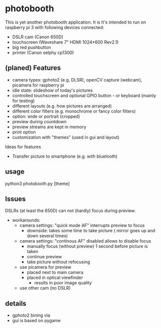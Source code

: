 # photobooth

This is yet another photobooth application. It is
It's intended to run on raspberry pi 3 with following devices connected:
* DSLR cam (Canon 650D)
* touchscreen (Waveshare 7" HDMI 1024*600 Rev2.1)
* big red pushbutton
* printer (Canon selphy cp1300)

## (planed) Features
* camera types: gphoto2 (e.g. DLSR), openCV capture (webcam), picamera for raspberry pi
* idle state: slideshow of today's pictures
* controlled touchscreen and optional GPIO button - or keyboard (mainly for testing)
* different layouts (e.g. how pictures are arranged)
* different color filters (e.g. monochrome or fancy color filters)
* option: wide or portrait (cropped)
* preview during countdown
* preview streams are kept in memory
* print option
* customization with "themes" (used in gui and layout)

Ideas for features
* Transfer picture to smartphone (e.g. with bluetooth)

## usage
python3 photobooth.py [theme]

## Issues
DSLRs (at least the 650D) can not (hardly) focus during preview.
* workarounds:
    * camera settings: "quick mode AF" interrupts preview to focus
        * downside: takes some time to take picture ( mirror goes up and down several times)
    * camera settings: "continous AF" disabled allows to disable focus
        * manually focus (without preview) 1 second before picture is taken
        * continue preview
        * take picture without refocusing
    * use picamera for preview
        * placed next to main camera
        * placed in optical viewfinder
            * results in poor image quality
    * use other cam (no DSLR)

## details
* gphoto2 bining via
* gui is based on pygame



